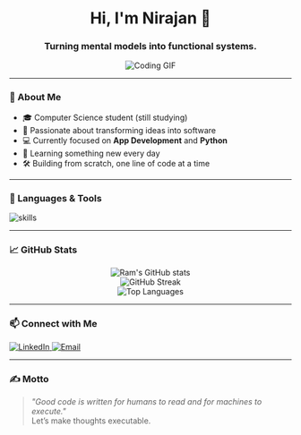 <h1 align="center">Hi, I'm Nirajan 👋</h1>
<h3 align="center">Turning mental models into functional systems.</h3>

<p align="center">
  <img src="https://camo.githubusercontent.com/3e4ba60aaf08d8e8b8b91661ac3c263e3b0bb8ded371128dc3fe9b84b5464e42/68747470733a2f2f6d656469612e74656e6f722e636f6d2f726550446644574f33586f41414141642f6861636b696e672e676966" alt="Coding GIF" />
</p>

---

### 🚀 About Me

- 🎓 Computer Science student (still studying)  
- 🧠 Passionate about transforming ideas into software  
- 💻 Currently focused on **App Development** and **Python**  
- 🌱 Learning something new every day  
- 🛠️ Building from scratch, one line of code at a time  

---

### 🧰 Languages & Tools

<img src="https://skillicons.dev/icons?i=python,react,js,html,css,git,github,vscode,figma,linux" alt="skills" />

---

### 📈 GitHub Stats

<p align="center">
  <img src="https://github-readme-stats.vercel.app/api?username=dallekhursani&show_icons=true&theme=tokyonight" alt="Ram's GitHub stats" />
  <br />
  <img src="https://github-readme-streak-stats.herokuapp.com/?user=dallekhursani&theme=tokyonight" alt="GitHub Streak" />
  <br />
  <img src="https://github-readme-stats.vercel.app/api/top-langs/?username=dallekhursani&layout=compact&theme=tokyonight" alt="Top Languages" />
</p>

---

### 📫 Connect with Me

<p>
  <a href="https://www.linkedin.com/in/nirajan-parajuli-392408363" target="_blank">
    <img alt="LinkedIn" src="https://img.shields.io/badge/LinkedIn-blue?logo=linkedin&style=for-the-badge&logoColor=white" />
  </a>
  <a href="mailto:nirajan.3.1415@gmail.com" target="_blank">
    <img alt="Email" src="https://img.shields.io/badge/Email-D14836?logo=gmail&style=for-the-badge&logoColor=white" />
  </a>
</p>

---

### ✍️ Motto

> _"Good code is written for humans to read and for machines to execute."_  
> Let’s make thoughts executable.
